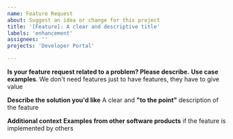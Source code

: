 ```yaml
---
name: Feature Request
about: Suggest an idea or change for this project
title: '[Feature]: A clear and descriptive title'
labels: 'enhancement'
assignees: ''
projects: 'Developer Portal'

---
```


**Is your feature request related to a problem? Please describe.**
**Use case examples**. We don't need features just to have features, they have to give value

**Describe the solution you'd like**
A clear and **"to the point"** description of the feature

**Additional context**
**Examples from other software products** if the feature is implemented by others
